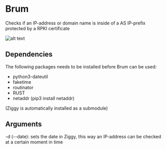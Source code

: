 # Brum

Checks if an IP-address or domain name is inside of a AS IP-prefix protected by a RPKI certificate 

![alt text](https://live.staticflickr.com/7177/7083455607_7bbb823abe_b.jpg)



## Dependencies

The following packages needs to be installed before Brum can be used:

- python3-dateutil
- faketime
- routinator
- RUST
- netaddr (pip3 install netaddr)

(Ziggy is automatically installed as a submodule)

## Arguments

-d (--date):
    sets the date in Ziggy, this way an IP-address can be checked at a certain moment in time
